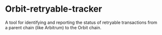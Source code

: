 # Orbit-retryable-tracker
A tool for identifying and reporting the status of retryable transactions from a parent chain (like Arbitrum) to the Orbit chain.
